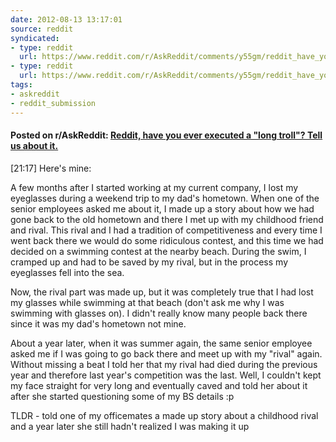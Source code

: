 ```yaml
---
date: 2012-08-13 13:17:01
source: reddit
syndicated:
- type: reddit
  url: https://www.reddit.com/r/AskReddit/comments/y55gm/reddit_have_you_ever_executed_a_long_troll_tell/
- type: reddit
  url: https://www.reddit.com/r/AskReddit/comments/y55gm/reddit_have_you_ever_executed_a_long_troll_tell/c5sf2r6/
tags:
- askreddit
- reddit_submission
---
```


#### Posted on r/AskReddit: [Reddit, have you ever executed a "long troll"? Tell us about it.](https://reddit.com/r/AskReddit/comments/y55gm/reddit_have_you_ever_executed_a_long_troll_tell/)

<time>[21:17]</time> Here's mine:

A few months after I started working at my current company, I lost my eyeglasses during a weekend trip to my dad's hometown. When one of the senior employees asked me about it, I made up a story about how we had gone back to the old hometown and there I met up with my childhood friend and rival. This rival and I had a tradition of competitiveness and every time I went back there we would do some ridiculous contest, and this time we had decided on a swimming contest at the nearby beach. During the swim, I cramped up and had to be saved by my rival, but in the process my eyeglasses fell into the sea.

Now, the rival part was made up, but it was completely true that I had lost my glasses while swimming at that beach (don't ask me why I was swimming with glasses on). I didn't really know many people back there since it was my dad's hometown not mine.

About a year later, when it was summer again, the same senior employee asked me if I was going to go back there and meet up with my "rival" again. Without missing a beat I told her that my rival had died during the previous year and therefore last year's competition was the last. Well, I couldn't kept my face straight for very long and eventually caved and told her about it after she started questioning some of my BS details :p

TLDR - told one of my officemates a made up story about a childhood rival and a year later she still hadn't realized I was making it up